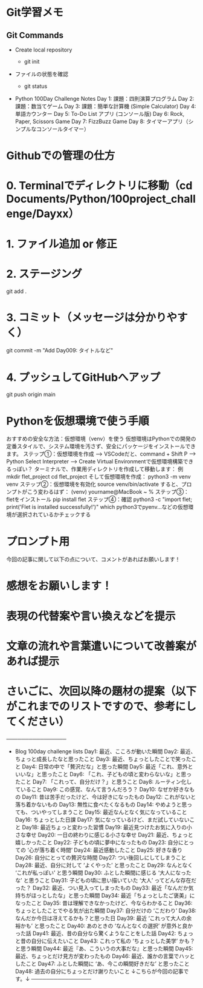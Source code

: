 # Git学習メモ
## Git Commands

- Create local repository
    - git init
- ファイルの状態を確認
    - git status

- Python 100Day Challenge Notes
    Day 1: 課題：四則演算プログラム
    Day 2: 課題：数当てゲーム
    Day 3: 課題：簡単な計算機 (Simple Calculator)
    Day 4: 単語カウンター
    Day 5: To-Do List アプリ (コンソール版)
    Day 6: Rock, Paper, Scissors Game
    Day 7: FizzBuzz Game
    Day 8: タイマーアプリ（シンプルなコンソールタイマー）

# Githubでの管理の仕方
# 0. Terminalでディレクトリに移動（cd Documents/Python/100project_challenge/Dayxx）
# 1. ファイル追加 or 修正
# 2. ステージング
git add .

# 3. コミット（メッセージは分かりやすく）
git commit -m "Add Day009: タイトルなど"

# 4. プッシュしてGitHubへアップ
git push origin main


# Pythonを仮想環境で使う手順
おすすめの安全な方法：仮想環境（venv）を使う
仮想環境はPythonでの開発の定番スタイルで、システム環境を汚さず、安全にパッケージをインストールできます。
ステップ①：仮想環境を作成
--> VSCodeだと、command + Shift P --> Python Select Interpreter --> Create Virtual Environmentで仮想環境構築できるっぽい？
ターミナルで、作業用ディレクトリを作成して移動します：
例
mkdir flet_project
cd flet_project
そして仮想環境を作成：
python3 -m venv venv
ステップ②：仮想環境を有効化
source venv/bin/activate
すると、プロンプトがこう変わるはず：
(venv) yourname@MacBook ~ %
ステップ③：fletをインストール
pip install flet
ステップ④：確認
python3 -c "import flet; print('Flet is installed successfully!')"
which python3でpyenv...などの仮想環境が選択されているかチェックする

# プロンプト用
今回の記事に関して以下の点について、コメントがあればお願いします！
# 感想をお願いします！
# 表現の代替案や言い換えなどを提示
# 文章の流れや言葉遣いについて改善案があれば提示
# さいごに、次回以降の題材の提案（以下がこれまでのリストですので、参考にしてください）
────────────────
- Blog 100day challenge lists
    Day1: 最近、こころが動いた瞬間
    Day2: 最近、ちょっと成長したなと思ったこと
    Day3: 最近、ちょっとしたことで笑ったこと
    Day4: 日常の中で「贅沢だな」と思った瞬間
    Day5: 最近「これ、意外といいな」と思ったこと
    Day6: 「これ、子どもの頃と変わらないな」と思ったこと
    Day7: 「これって、自分だけ？」と思うこと
    Day8: ルーティン化していること
    Day9: この感覚、なんて言うんだろう？
    Day10: なぜか好きなもの
    Day11: 昔は苦手だったけど、今は好きになったもの
    Day12: これがないと落ち着かないもの
    Day13: 無性に食べたくなるもの
    Day14: やめようと思っても、ついやってしまうこと
    Day15: 最近なんとなく気になっていること
    Day16: ちょっとした日課
    Day17: 気になっているけど、まだ試していないこと
    Day18: 最近ちょっと変わった習慣
    Day19: 最近見つけたお気に入りの小さな幸せ
    Day20: 一日の終わりに感じる小さな幸せ
    Day21: 最近、ちょっと嬉しかったこと
    Day22: 子どもの頃に夢中になったもの
    Day23: 自分にとっての ‘心が落ち着く時間’
    Day24: 最近感動したこと
    Day25: 好きな香り
    Day26: 自分にとっての贅沢な時間 
    Day27: つい後回しにしてしまうこと
    Day28: 最近、自分に対して ‘よくやった’ と思ったこと
    Day29: なんとなく ‘これが私っぽい’ と思う瞬間
    Day30: ふとした瞬間に感じる ‘大人になったな’ と思うこと
    Day31: 子どもの頃に思い描いていた ‘大人’ ってどんな存在だった？
    Day32: 最近、つい見入ってしまったもの
    Day33: 最近「なんだか気持ちがほっとしたな」と思った瞬間
    Day34: 最近「ちょっとしたご褒美」になったこと
    Day35: 昔は理解できなかったけど、今ならわかること
    Day36: ちょっとしたことでやる気が出た瞬間
    Day37: 自分だけの ‘こだわり’
    Day38: なんだか今日は冴えてるかも？と思った日
    Day39: 最近 ‘これって大人の余裕かも’ と思ったこと
    Day40: あのときの ‘なんとなくの選択’ が意外と良かった話
    Day41: 最近、昔の自分なら驚くようなことをした話
    Day42: ちょっと昔の自分に伝えたいこと
    Day43: これって私の ‘ちょっとした美学’ かも？と思う瞬間
    Day44: 最近『あ、こういうの大事だな』と思った瞬間
    Day45: 最近、ちょっとだけ見方が変わったもの
    Day46: 最近、誰かの言葉でハッとしたこと
    Day47: ふとした瞬間に ‘あ、今この瞬間好きだな’ と思ったこと
    Day48: 過去の自分にちょっとだけ謝りたいこと
↓こちらが今回の記事です。↓
────────────────

